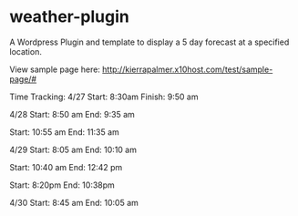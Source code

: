 # weather-plugin

A Wordpress Plugin and template to display a 5 day forecast at a specified location.

View sample page here: http://kierrapalmer.x10host.com/test/sample-page/#

Time Tracking:
4/27
Start: 8:30am
Finish: 9:50 am

4/28
Start: 8:50 am
End: 9:35 am

Start: 10:55 am
End: 11:35 am

4/29
Start: 8:05 am
End: 10:10 am

Start: 10:40 am
End: 12:42 pm

Start: 8:20pm
End: 10:38pm

4/30
Start: 8:45 am
End: 10:05 am

